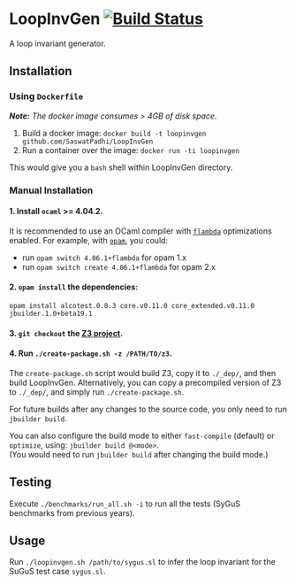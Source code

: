 # LoopInvGen [![Build Status](https://travis-ci.org/SaswatPadhi/LoopInvGen.svg?branch=master)][travis]

A loop invariant generator.


## Installation

### Using `Dockerfile`

_**Note:** The docker image consumes > 4GB of disk space._

1. Build a docker image: `docker build -t loopinvgen github.com/SaswatPadhi/LoopInvGen`
2. Run a container over the image: `docker run -ti loopinvgen`

This would give you a `bash` shell within LoopInvGen directory.


### Manual Installation

#### 1. Install `ocaml` >= 4.04.2.
It is recommended to use an OCaml compiler with [`flambda`][flambda] optimizations enabled.
For example, with [`opam`](https://opam.ocaml.org/), you could:
- run `opam switch 4.06.1+flambda` for opam 1.x
- run `opam switch create 4.06.1+flambda` for opam 2.x

#### 2. `opam install` the dependencies:
```
opam install alcotest.0.8.3 core.v0.11.0 core_extended.v0.11.0 jbuilder.1.0+beta19.1
```

#### 3. `git checkout` the [Z3 project][z3].

#### 4. Run `./create-package.sh -z /PATH/TO/z3`.
The `create-package.sh` script would build Z3, copy it to `./_dep/`, and then build LoopInvGen.
Alternatively, you can copy a precompiled version of Z3 to `./_dep/`, and simply run `./create-package.sh`.

For future builds after any changes to the source code, you only need to run `jbuilder build`.

You can also configure the build mode to either `fast-compile` (default) or `optimize`, using: `jbuilder build @<mode>`.  
(You would need to run `jbuilder build` after changing the build mode.)


## Testing

Execute `./benchmarks/run_all.sh -i` to run all the tests (SyGuS benchmarks from previous years).


## Usage

Run `./loopinvgen.sh /path/to/sygus.sl` to infer the loop invariant for the SuGuS test case `sygus.sl`.




[flambda]: https://caml.inria.fr/pub/docs/manual-ocaml/flambda.html
[travis]:  https://travis-ci.org/SaswatPadhi/LoopInvGen
[z3]:      https://github.com/Z3Prover/z3
